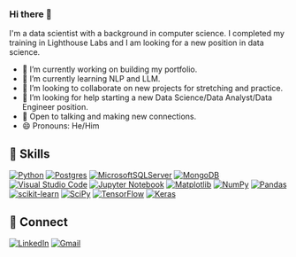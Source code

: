 ### Hi there 👋

<!--
**hapl/hapl** is a ✨ _special_ ✨ repository because its `README.md` (this file) appears on your GitHub profile.
-->
I'm a data scientist with a background in computer science. I completed my training in Lighthouse Labs and I am looking for a new position in data science.

- 🔭 I’m currently working on building my portfolio.
- 🌱 I’m currently learning NLP and LLM.
- 👯 I’m looking to collaborate on new projects for stretching and practice.
- 🤔 I’m looking for help starting a new Data Science/Data Analyst/Data Engineer position.
- 💬 Open to talking and making new connections.
- 😄 Pronouns: He/Him


🎯 Skills
---
[![Python](https://img.shields.io/badge/python-3670A0?style=for-the-badge&logo=python&logoColor=ffdd54)](#)
[![Postgres](https://img.shields.io/badge/postgres-%23316192.svg?style=for-the-badge&logo=postgresql&logoColor=white)](#)
[![MicrosoftSQLServer](https://img.shields.io/badge/Microsoft%20SQL%20Server-CC2927?style=for-the-badge&logo=microsoft%20sql%20server&logoColor=white)](#)
[![MongoDB](https://img.shields.io/badge/MongoDB-%234ea94b.svg?style=for-the-badge&logo=mongodb&logoColor=white)](#)
[![Visual Studio Code](https://img.shields.io/badge/Visual%20Studio%20Code-0078d7.svg?style=for-the-badge&logo=visual-studio-code&logoColor=white)](#)
[![Jupyter Notebook](https://img.shields.io/badge/jupyter-%23FA0F00.svg?style=for-the-badge&logo=jupyter&logoColor=white)](#)
[![Matplotlib](https://img.shields.io/badge/Matplotlib-%23ffffff.svg?style=for-the-badge&logo=Matplotlib&logoColor=black)](#)
[![NumPy](https://img.shields.io/badge/numpy-%23013243.svg?style=for-the-badge&logo=numpy&logoColor=white)](#)
[![Pandas](https://img.shields.io/badge/pandas-%23150458.svg?style=for-the-badge&logo=pandas&logoColor=white)](#)
[![scikit-learn](https://img.shields.io/badge/scikit--learn-%23F7931E.svg?style=for-the-badge&logo=scikit-learn&logoColor=white)](#)
[![SciPy](https://img.shields.io/badge/SciPy-%230C55A5.svg?style=for-the-badge&logo=scipy&logoColor=%white)](#)
[![TensorFlow](https://img.shields.io/badge/TensorFlow-%23FF6F00.svg?style=for-the-badge&logo=TensorFlow&logoColor=white)](#)
[![Keras](https://img.shields.io/badge/Keras-%23D00000.svg?style=for-the-badge&logo=Keras&logoColor=white)](#)

🤝 Connect
---
[![LinkedIn](https://img.shields.io/badge/linkedin-%230077B5.svg?style=for-the-badge&logo=linkedin&logoColor=white)](https://www.linkedin.com/in/hugo-perdomo/)
[![Gmail](https://img.shields.io/badge/Gmail-D14836?style=for-the-badge&logo=gmail&logoColor=white)](mailto:hugo.perdomo@gmail.com)

<!--📊 Stats
---

![Hugo's GitHub stats](https://github-readme-stats.vercel.app/api?username=hapl&show_icons=true&bg_color=00000000&hide=stars,prs,contribs)
-->
